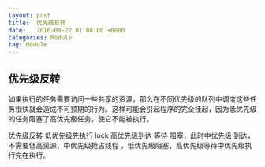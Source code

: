 ```yaml
---
layout: post
title:  优先级反转
date:   2016-09-22 01:08:00 +0800
categories: Module
tag: Module
---
```

## 优先级反转
如果执行的任务需要访问一些共享的资源，那么在不同优先级的队列中调度这些任务很快就会造成不可预期的行为。这样可能会引起程序的完全挂起，因为低优先级的任务阻塞了高优先级任务，使它不能被执行。

优先级反转 低优先级先执行 lock 高优先级到达 等待 阻塞，此时中优先级 到达，不需要低高资源，中优先级抢占线程 ，低优先级阻塞，高优先级等待中优先级执行完在执行。
